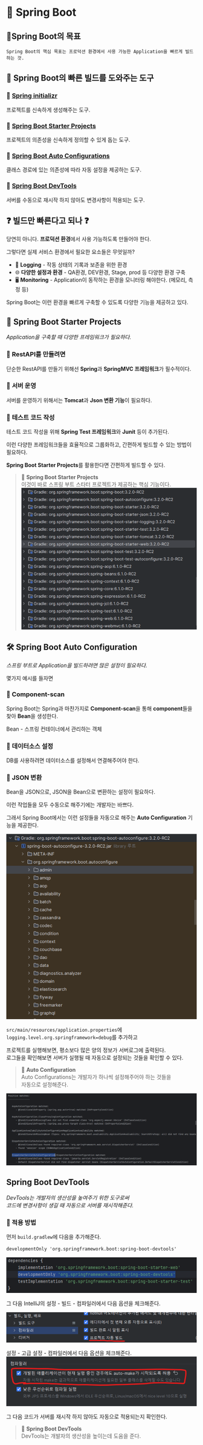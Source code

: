 # 🌼 Spring Boot
## 🚩Spring Boot의 목표
```
Spring Boot의 핵심 목표는 프로덕션 환경에서 사용 가능한 Application을 빠르게 빌드하는 것.
```
## 🚀 Spring Boot의 빠른 빌드를 도와주는 도구
### 🔗 [Spring initializr](http://start.spring.io)
프로젝트를 신속하게 생성해주는 도구.
### 🔗 [Spring Boot Starter Projects](#-spring-boot-starter-projects)
프로젝트의 의존성을 신속하게 정의할 수 있게 돕는 도구.

### 🔗 [Spring Boot Auto Configurations](#-spring-boot-auto-configurations)
클래스 경로에 있는 의존성에 따라 자동 설정을 제공하는 도구.

### 🔗 [Spring Boot DevTools](#spring-boot-devtools)
서버를 수동으로 재시작 하지 않아도 변경사항이 적용되는 도구.

## ❓ 빌드만 빠른다고 되나  ❓
당연히 아니다. **프로덕션 환경**에서 사용 가능하도록 만들어야 한다.

그렇다면 실제 서비스 환경에서 필요한 요소들은 무엇일까?

* 📝 **Logging** - 작동 상태의 기록과 보존을 위한 환경
* 🌐 **다양한 설정과 환경** - QA환경, DEV환경, Stage, prod 등 다양한 환경 구축
* 🖥️ **Monitoring** - Application이 동작하는 환경을 모니터링 해야한다. (메모리, 측정 등)

Spring Boot는 이런 환경을 빠르게 구축할 수 있도록 다양한 기능을 제공하고 있다.

## 🌱 Spring Boot Starter Projects

*Application을 구축할 때 다양한 프레임워크가 필요하다.*

### 🔹 **RestAPI를 만들려면**   
단순한 RestAPI를 만들기 위해선 **Spring**과 **SpringMVC 프레임워크**가 필수적이다.

### 🔹 **서버 운영**   
서버를 운영하기 위해서는 **Tomcat**과 **Json 변환 기능**이 필요하다.

### 🔹 **테스트 코드 작성**   
테스트 코드 작성을 위해 **Spring Test 프레임워크**와 **Junit** 등이 추가된다.

이런 다양한 프레임워크들을 효율적으로 그룹화하고, 간편하게 빌드할 수 있는 방법이 필요하다.

**Spring Boot Starter Projects**를 활용한다면 간편하게 빌드할 수 있다.

> 🎯 **Spring Boot Starter Projects**   
> 이것이 바로 스프링 부트 스타터 프로젝트가 제공하는 핵심 기능이다.
![스타터 프로젝트 사진](docs/starterProjects.png)
## 🛠️ Spring Boot Auto Configuration
*스프링 부트로 Application을 빌드하려면 많은 설정이 필요하다.*

몇가지 예시를 들자면
### 🔹 Component-scan
Spring Boot는 Spring과 마찬가지로 **Component-scan**을 통해 **component**들을 찾아 **Bean**을 생성한다.

Bean - 스프링 컨테이너에서 관리하는 객체
### 🔹 **데이터소스 설정**
DB를 사용하려면 데이터소스를 설정해서 연결해주어야 한다.
### 🔹 **JSON 변환**
Bean을 JSON으로, JSON을 Bean으로 변환하는 설정이 필요하다.

이런 작업들을 모두 수동으로 해주기에는 개발자는 바쁘다.

그래서 Spring Boot에서는 이런 설정들을 자동으로 해주는 **Auto Configuration** 기능을 제공한다.

![자동 설정 클래스들](docs/autoconfigclass.png)

`src/main/resources/application.properties`에 `logging.level.org.springframework=debug`를 추가하고

프로젝트를 실행해보면, 평소보다 많은 양의 정보가 서버로그에 출력된다.<br>
로그들을 확인해보면 서버가 실행될 때 자동으로 설정되는 것들을 확인할 수 있다.

> 🎯 **Auto Configuration**<br>
> Auto Configurations는 개발자가 하나씩 설정해주어야 하는 것들을<br> 자동으로 설정해준다.

![서버 로그](docs/log.png)
## Spring Boot DevTools
*DevTools는 개발자의 생산성을 높여주기 위한 도구로써*<br>
*코드에 변경사항이 생길 때 자동으로 서버를 재시작해준다.*
### 🔹 적용 방법
먼저 `build.gradlew`에 다음을 추가해준다.
```markdown
developmentOnly 'org.springframework.boot:spring-boot-devtools'
```
![gradlew 추가](docs/gradlew.png)

그 다음 IntelliJ의 설정 - 빌드 - 컴파일러에서 다음 옵션을 체크해준다.

![자동 빌드 설정](docs/settingAutoBuild.png)

설정 - 고급 설정 - 컴파일러에서 다음 옵션을 체크해준다.
![자동 빌드 설정2](docs/settingAutoRemake.png)

그 다음 코드가 서버를 재시작 하지 않아도 자동으로 적용되는지 확인한다.

> 🎯 **Spring Boot DevTools**  
> DevTools는 개발자의 생산성을 높이는데 도움을 준다.